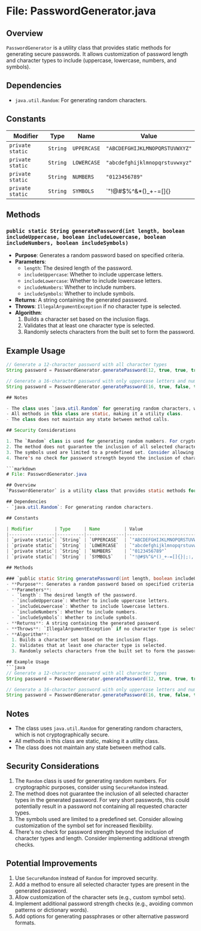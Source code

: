 # File: PasswordGenerator.java

## Overview
`PasswordGenerator` is a utility class that provides static methods for generating secure passwords. It allows customization of password length and character types to include (uppercase, lowercase, numbers, and symbols).

## Dependencies
- `java.util.Random`: For generating random characters.

## Constants

| Modifier        | Type     | Name         | Value                                   |
|-----------------|----------|--------------|---------------------------------------- |
| `private static`| `String` | `UPPERCASE`  | `"ABCDEFGHIJKLMNOPQRSTUVWXYZ"`          |
| `private static`| `String` | `LOWERCASE`  | `"abcdefghijklmnopqrstuvwxyz"`          |
| `private static`| `String` | `NUMBERS`    | `"0123456789"`                          |
| `private static`| `String` | `SYMBOLS`    | `"!@#$%^&*()_+-=[]{}|;:,.<>?"`          |

## Methods

### `public static String generatePassword(int length, boolean includeUppercase, boolean includeLowercase, boolean includeNumbers, boolean includeSymbols)`
- **Purpose**: Generates a random password based on specified criteria.
- **Parameters**:
  - `length`: The desired length of the password.
  - `includeUppercase`: Whether to include uppercase letters.
  - `includeLowercase`: Whether to include lowercase letters.
  - `includeNumbers`: Whether to include numbers.
  - `includeSymbols`: Whether to include symbols.
- **Returns**: A string containing the generated password.
- **Throws**: `IllegalArgumentException` if no character type is selected.
- **Algorithm**:
  1. Builds a character set based on the inclusion flags.
  2. Validates that at least one character type is selected.
  3. Randomly selects characters from the built set to form the password.

## Example Usage
```java
// Generate a 12-character password with all character types
String password = PasswordGenerator.generatePassword(12, true, true, true, true);

// Generate a 16-character password with only uppercase letters and numbers
String password = PasswordGenerator.generatePassword(16, true, false, true, false);

## Notes

- The class uses `java.util.Random` for generating random characters, which is not cryptographically secure.
- All methods in this class are static, making it a utility class.
- The class does not maintain any state between method calls.

## Security Considerations

1. The `Random` class is used for generating random numbers. For cryptographic purposes, consider using `SecureRandom` instead.
2. The method does not guarantee the inclusion of all selected character types in the generated password. For very short passwords, this could potentially result in a password not containing all requested character types.
3. The symbols used are limited to a predefined set. Consider allowing customization of the symbol set for increased flexibility.
4. There's no check for password strength beyond the inclusion of character types and length. Consider implementing additional strength checks.

```markdown
# File: PasswordGenerator.java

## Overview
`PasswordGenerator` is a utility class that provides static methods for generating secure passwords. It allows customization of password length and character types to include (uppercase, lowercase, numbers, and symbols).

## Dependencies
- `java.util.Random`: For generating random characters.

## Constants

| Modifier        | Type     | Name         | Value                                   |
|-----------------|----------|--------------|---------------------------------------- |
| `private static`| `String` | `UPPERCASE`  | `"ABCDEFGHIJKLMNOPQRSTUVWXYZ"`          |
| `private static`| `String` | `LOWERCASE`  | `"abcdefghijklmnopqrstuvwxyz"`          |
| `private static`| `String` | `NUMBERS`    | `"0123456789"`                          |
| `private static`| `String` | `SYMBOLS`    | `"!@#$%^&*()_+-=[]{}|;:,.<>?"`          |

## Methods

### `public static String generatePassword(int length, boolean includeUppercase, boolean includeLowercase, boolean includeNumbers, boolean includeSymbols)`
- **Purpose**: Generates a random password based on specified criteria.
- **Parameters**:
  - `length`: The desired length of the password.
  - `includeUppercase`: Whether to include uppercase letters.
  - `includeLowercase`: Whether to include lowercase letters.
  - `includeNumbers`: Whether to include numbers.
  - `includeSymbols`: Whether to include symbols.
- **Returns**: A string containing the generated password.
- **Throws**: `IllegalArgumentException` if no character type is selected.
- **Algorithm**:
  1. Builds a character set based on the inclusion flags.
  2. Validates that at least one character type is selected.
  3. Randomly selects characters from the built set to form the password.

## Example Usage
```java
// Generate a 12-character password with all character types
String password = PasswordGenerator.generatePassword(12, true, true, true, true);

// Generate a 16-character password with only uppercase letters and numbers
String password = PasswordGenerator.generatePassword(16, true, false, true, false);
```

## Notes

- The class uses `java.util.Random` for generating random characters, which is not cryptographically secure.
- All methods in this class are static, making it a utility class.
- The class does not maintain any state between method calls.


## Security Considerations

1. The `Random` class is used for generating random numbers. For cryptographic purposes, consider using `SecureRandom` instead.
2. The method does not guarantee the inclusion of all selected character types in the generated password. For very short passwords, this could potentially result in a password not containing all requested character types.
3. The symbols used are limited to a predefined set. Consider allowing customization of the symbol set for increased flexibility.
4. There's no check for password strength beyond the inclusion of character types and length. Consider implementing additional strength checks.


## Potential Improvements

1. Use `SecureRandom` instead of `Random` for improved security.
2. Add a method to ensure all selected character types are present in the generated password.
3. Allow customization of the character sets (e.g., custom symbol sets).
4. Implement additional password strength checks (e.g., avoiding common patterns or dictionary words).
5. Add options for generating passphrases or other alternative password formats.